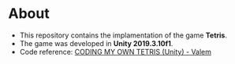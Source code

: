 # About
- This repository contains the implamentation of the game **Tetris**.
- The game was developed in **Unity 2019.3.10f1**.
- Code reference: [CODING MY OWN TETRIS (Unity) - Valem](https://www.youtube.com/watch?v=T5P8ohdxDjo)
